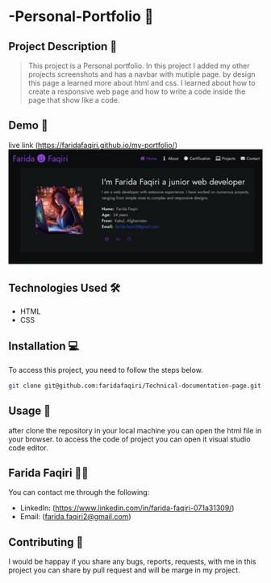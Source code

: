 # -Personal-Portfolio 🚀

## Project Description 📝

> This project is a Personal portfolio. In this project I added my other projects screenshots and has a navbar with mutiple page.
by design this page a learned more about html and css.
I learned about how to create a responsive web page and how to write a code inside the page that show like a code.

## Demo 📸
live link (https://faridafaqiri.github.io/my-portfolio/)
![Project Demo](./images/Capture.JPG)

## Technologies Used 🛠️

- HTML
- CSS

## Installation 💻

To access this project, you need to follow the steps below.

```bash
git clone git@github.com:faridafaqiri/Technical-documentation-page.git

```

## Usage 🎯

after clone the repository in your local machine you can open the html file in your browser.
to access the code of project you can open it visual studio code editor.

## Farida Faqiri 👩‍💻

You can contact me through the following:

- LinkedIn: (<https://www.linkedin.com/in/farida-faqiri-071a31309/>)
- Email: (<farida.faqiri2@gmail.com>)

## Contributing 🤝

I would be happay if you share any bugs, reports, requests, with me in this project you can share   by pull request and will be marge in my project.
